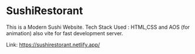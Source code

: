 # SushiRestorant
This is a Modern Sushi Website.
Tech Stack Used : HTML,CSS and AOS (for animation) also vite for fast development server.

Link: https://sushirestorant.netlify.app/
